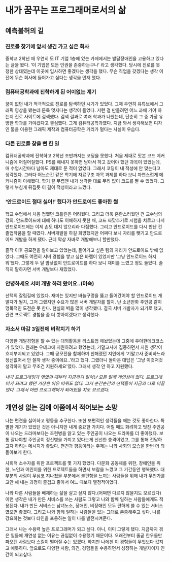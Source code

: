 # 내가 꿈꾸는 프로그래머로서의 삶

## 예측불허의 길

### 진로를 찾기에 앞서 생긴 가고 싶은 회사
중학교 2학년 때 우연히 모 IT 기업 1층에 있는 카페에서는 발달장애인을 고용하고 있다는 글을 봤다. ‘이 기업은 모든 인권을 존중하는구나’ 라고 생각했다. 당시에 진로를 못 정한 상태였는데 이곳에 입사하면 좋겠다는 생각을 했다. 무슨 직업을 갖겠다는 생각 이전에 무슨 회사에 들어가고 싶다는 생각을 먼저 했다.

### 컴퓨터공학과에 진학하게 된 어이없는 계기
꿈이 없던 내가 적극적으로 진로를 탐색하던 시기가 있었다. 그때 우연히 유튜브에서 그래픽 영상을 봤는데 문득 멋지다는 생각이 들었다. 저런 걸 만들려면 어느 과에 가야 하는지 진로 사이트에 검색했다. 검색 결과로 여러 학과가 나왔는데, 단순히 그 중 가장 유망한 학과를 가야겠다고 결심했다. 그게 컴퓨터공학과였다. 지금 와서 생각해보면 디자인 툴을 이용한 그래픽 제작과 컴퓨터공학은 거리가 멀다는 사실이 우습다.

### 다른 진로를 찾을 뻔 한 일
컴퓨터공학과에 진학하고 2학년 초반까지는 코딩을 못했다. 처음 제대로 맛본 코드 메커니즘에 어질어질했다. PS를 해내지 못하면 남아서 하고 갔어야 했던 과목이 있었는데, 매 수업시간마다 남아도 제대로 푼 적이 없었다. 그래서 코딩이 내 적성에 안 맞는다고 생각했다. 그러다 어느순간 같은 학기에 자료구조 과목 과제를 하다 보니 자연스럽게 메커니즘이 이해됐다. 학기 끝 무렵엔 내가 생각한 대로 무리 없이 코드를 짤 수 있었다. 그렇게 부침개 뒤집듯 이 길이 적성이라고 느꼈다.

### ‘안드로이드 절대 싫어!’ 했다가 안드로이드 좋아한 썰
학교 수업에서 처음 접했던 코틀린은 어려웠다. 그리고 더욱 혼란스러웠던 건 교수님의 강의. 안드로이드에 대해 하나도 이해하지 못한 채, 코드 짜맞추기로 시험을 치르고 나서 안드로이드에는 이제 손도 대지 않으리라 다짐했다. 그리고 안드로이드를 다시 만난 건 졸업작품을 할 때였다. 서버개발을 하길 희망했지만 어쩌다 보니 자리를 뺏기고 안드로이드 개발을 하게 됐다. 근데 막상 자바로 개발해보니 할만했다.

졸작 이후 공모전을 알아보고 있었는데, 들어가고 싶은 팀의 자리가 안드로이드 밖에 없었다. 그때도 여전히 서버 경험을 쌓고 싶은 바램이 있었지만 ‘그냥 안드로이드 하지 뭐’했다. 그렇게 두 달 밤낮없이 안드로이드를 하다 보니 재미를 느꼈고 정도 들었다. 솔직히 말하자면 서버 개발보다 재밌었다.

### 안녕하세요 서버 개발 하러 왔어요..(머슥)
선택의 갈림길에 있었다. 재미는 있지만 바늘구멍을 뚫고 들어갔어야 할 안드로이드 개발자가 될지, 그저 그랬지만 수요가 많은 서버 개발자를 할지. 난 소년만화 주인공 같이 맹목적인 도전은 못 한다. 현실의 벽을 많이 생각했다. 결국 서버 개발자가 되기로 했고, 관련 프로젝트 경험을 좀 더 쌓아야겠다고 생각했다.

### 자소서 마감 3일전에 벼락치기 하기
다양한 개발경험을 할 수 있는 대외활동을 리스트업 해놨었는데 그중에 우아한테크코스가 있었다. 원래는 우테코에 지원하려고 했었는데, 기말고사에 집중하면서 지원 생각이 흐지부지되고 있었다. 그때 공모전을 함께하며 친해졌던 지인에게 ‘기말고사 준비하느라 정신없어서 안 쓸까 생각 중이에요..’라고 했다. 그랬더니 돌아온 대답은 '그냥  이것저것 생각하지 말고 무조건 지원하세요'였다. 그래서 생각 안 하고 지원했다.

_내가 프로그래밍과 엮였던 때부터 지금까지 일어난 모든 일에 개연성이 없다. 프로그래머가 되려고 했던 거창한 이유 따위도 없다. 그저 순간순간의 선택들이 지금의 나로 이끌었다. 그래서 어떤 프로그래머가 되어있을 지도 모르겠다._

## 개연성 없는 김에 이쯤에서 적어보는 소망

나는 편견을 싫어하고 평등을 추구한다. 또한 보편적인 생각들을 깨는 것도 좋아한다. 특별한 계기가 있었던 것은 아니지만 내게 중요한 가치다. 어릴 때도 화려하고 멋진 주인공이 나오는 드라마보다는 조현병을 앓고 있는 주인공이 나오는 드라마를 더 좋아했다. 보통 잘나야할 주인공이 정신병을 가지고 있다는게 신선한 충격이었고, 그를 통해 전달하고자 하려는 메시지가 좋았다. 편견과 평등이라는 주제는 나와 사회의 모습을 한번 더 되돌아보게 한다.

사회적 소수자를 위한 프로젝트를 몇 가지 했었다. 다문화 공동체를 위한, 장애인을 위한, 노인과 어린이를 위한 프로젝트들을 하면서 보람을 느꼈고 그 기간동안 행복했다. 대부분의 사람이 무심코 지나쳤을 부분에서 불편함을 느끼는 사람들을 위해 내가 무언가를 고안 해 내는 과정이 즐겁고 좋아서 여느 때보다 열정적이었다.

나와 다른 사람들을 배제하는 삶을 살고 싶지 않다.(어쩌면 다르지 않을지도 모르겠다) 이런 생각은 내가 만든 서비스를 쓰는 사람도 그렇고 나와 함께 일하는 사람들에게도 적용된다. 내가 만든 서비스는 남녀노소, 장애인, 비장애인 모두 편하게 쓸 수 있는 서비스였으면 좋겠다. 그리고 나와 함께 일하는 사람들을 있는 그대로 존중해주고 싶다. 나를 강요하는 것보다 타인을 포용하는 일이 나를 발전시켜준다.

그래서 나는 수용력 높은 프로그래머가 되고 싶다. 아니, 이미 그렇게 됐다. 지금까지 겪은 일들에 개연성 없는 이유는 끊임없이 수용했기 때문이다. 오래전부터 줄곧 한우물만 파오던 사람보다 스킬이 떨어질 수는 있겠다. 하지만 나에겐 이 경험들이 무엇보다 값지고 애틋하다. 앞으로도 다양한 사람, 의견, 경험들을 수용하면서 성장하는 개발자이자 인간이 되고싶다.
